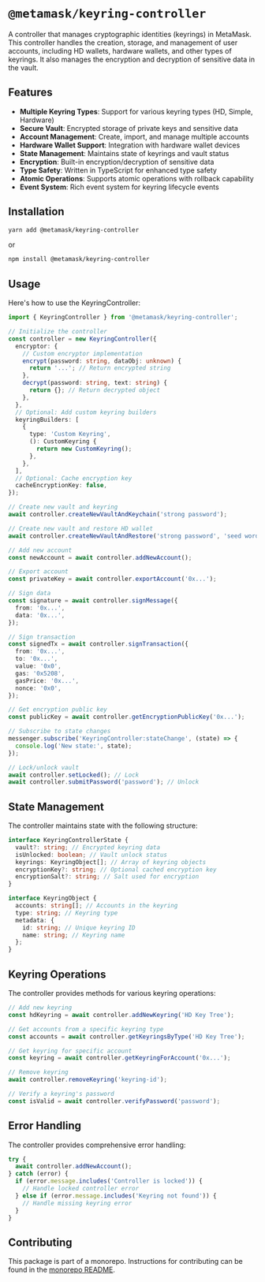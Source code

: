 # `@metamask/keyring-controller`

A controller that manages cryptographic identities (keyrings) in MetaMask. This controller handles the creation, storage, and management of user accounts, including HD wallets, hardware wallets, and other types of keyrings. It also manages the encryption and decryption of sensitive data in the vault.

## Features

- **Multiple Keyring Types**: Support for various keyring types (HD, Simple, Hardware)
- **Secure Vault**: Encrypted storage of private keys and sensitive data
- **Account Management**: Create, import, and manage multiple accounts
- **Hardware Wallet Support**: Integration with hardware wallet devices
- **State Management**: Maintains state of keyrings and vault status
- **Encryption**: Built-in encryption/decryption of sensitive data
- **Type Safety**: Written in TypeScript for enhanced type safety
- **Atomic Operations**: Supports atomic operations with rollback capability
- **Event System**: Rich event system for keyring lifecycle events

## Installation

```bash
yarn add @metamask/keyring-controller
```

or

```bash
npm install @metamask/keyring-controller
```

## Usage

Here's how to use the KeyringController:

```typescript
import { KeyringController } from '@metamask/keyring-controller';

// Initialize the controller
const controller = new KeyringController({
  encryptor: {
    // Custom encryptor implementation
    encrypt(password: string, dataObj: unknown) {
      return '...'; // Return encrypted string
    },
    decrypt(password: string, text: string) {
      return {}; // Return decrypted object
    },
  },
  // Optional: Add custom keyring builders
  keyringBuilders: [
    {
      type: 'Custom Keyring',
      (): CustomKeyring {
        return new CustomKeyring();
      },
    },
  ],
  // Optional: Cache encryption key
  cacheEncryptionKey: false,
});

// Create new vault and keyring
await controller.createNewVaultAndKeychain('strong password');

// Create new vault and restore HD wallet
await controller.createNewVaultAndRestore('strong password', 'seed words...');

// Add new account
const newAccount = await controller.addNewAccount();

// Export account
const privateKey = await controller.exportAccount('0x...');

// Sign data
const signature = await controller.signMessage({
  from: '0x...',
  data: '0x...',
});

// Sign transaction
const signedTx = await controller.signTransaction({
  from: '0x...',
  to: '0x...',
  value: '0x0',
  gas: '0x5208',
  gasPrice: '0x...',
  nonce: '0x0',
});

// Get encryption public key
const publicKey = await controller.getEncryptionPublicKey('0x...');

// Subscribe to state changes
messenger.subscribe('KeyringController:stateChange', (state) => {
  console.log('New state:', state);
});

// Lock/unlock vault
await controller.setLocked(); // Lock
await controller.submitPassword('password'); // Unlock
```

## State Management

The controller maintains state with the following structure:

```typescript
interface KeyringControllerState {
  vault?: string; // Encrypted keyring data
  isUnlocked: boolean; // Vault unlock status
  keyrings: KeyringObject[]; // Array of keyring objects
  encryptionKey?: string; // Optional cached encryption key
  encryptionSalt?: string; // Salt used for encryption
}

interface KeyringObject {
  accounts: string[]; // Accounts in the keyring
  type: string; // Keyring type
  metadata: {
    id: string; // Unique keyring ID
    name: string; // Keyring name
  };
}
```

## Keyring Operations

The controller provides methods for various keyring operations:

```typescript
// Add new keyring
const hdKeyring = await controller.addNewKeyring('HD Key Tree');

// Get accounts from a specific keyring type
const accounts = await controller.getKeyringsByType('HD Key Tree');

// Get keyring for specific account
const keyring = await controller.getKeyringForAccount('0x...');

// Remove keyring
await controller.removeKeyring('keyring-id');

// Verify a keyring's password
const isValid = await controller.verifyPassword('password');
```

## Error Handling

The controller provides comprehensive error handling:

```typescript
try {
  await controller.addNewAccount();
} catch (error) {
  if (error.message.includes('Controller is locked')) {
    // Handle locked controller error
  } else if (error.message.includes('Keyring not found')) {
    // Handle missing keyring error
  }
}
```

## Contributing

This package is part of a monorepo. Instructions for contributing can be found in the [monorepo README](https://github.com/MetaMask/core#readme).
